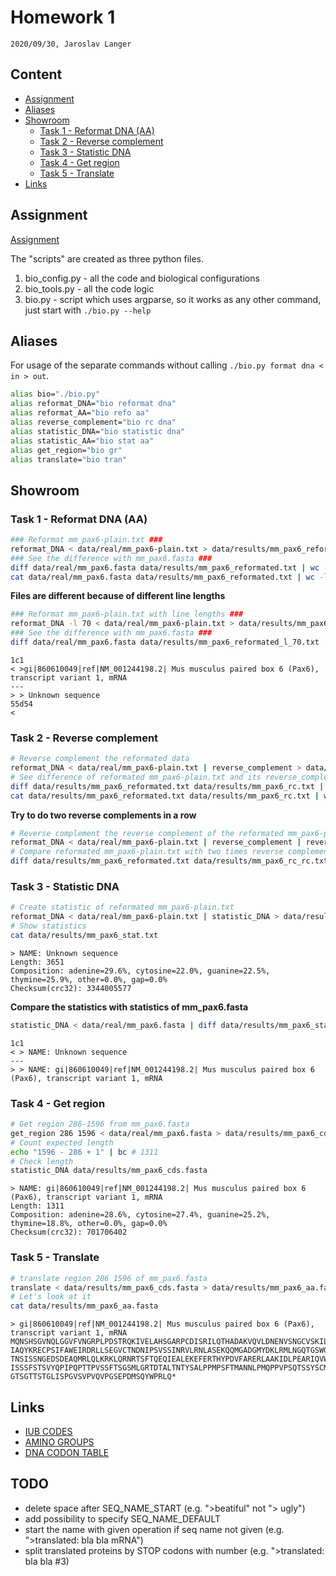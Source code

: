 # Homework 1

`2020/09/30, Jaroslav Langer`

## Content

- [Assignment](#assignment)
- [Aliases](#aliases)
- [Showroom](#Showroom)
    + [Task 1 - Reformat DNA (AA)](#task-1---reformat-dna-(aa))
    + [Task 2 - Reverse complement](#task-2---reverse-complement)
    + [Task 3 - Statistic DNA](#task-3---statistic-dna)
    + [Task 4 - Get region](#task-4---get-region)
    + [Task 5 - Translate](#task-5---translate)
- [Links](#links)

## Assignment

[Assignment](http://bio.img.cas.cz/GAA2020/E1/)

The "scripts" are created as three python files.

1. bio_config.py - all the code and biological configurations
2. bio_tools.py - all the code logic
3. bio.py - script which uses argparse, so it works as any other command, just start with `./bio.py --help`

## Aliases

For usage of the separate commands without calling `./bio.py format dna < in > out`.

```sh
alias bio="./bio.py"
alias reformat_DNA="bio reformat dna"
alias reformat_AA="bio refo aa"
alias reverse_complement="bio rc dna"
alias statistic_DNA="bio statistic dna"
alias statistic_AA="bio stat aa"
alias get_region="bio gr"
alias translate="bio tran"
```

## Showroom

### Task 1 - Reformat DNA (AA)

```sh
### Reformat mm_pax6-plain.txt ###
reformat_DNA < data/real/mm_pax6-plain.txt > data/results/mm_pax6_reformated.txt
### See the difference with mm_pax6.fasta ###
diff data/real/mm_pax6.fasta data/results/mm_pax6_reformated.txt | wc -l # 95 (93 diff lines + 2 informative)
cat data/real/mm_pax6.fasta data/results/mm_pax6_reformated.txt | wc -l # 93 (lines - absolutely different files)
```

**Files are different because of different line lengths**

```sh
### Reformat mm_pax6-plain.txt with line lengths ###
reformat_DNA -l 70 < data/real/mm_pax6-plain.txt > data/results/mm_pax6_reformated_l_70.txt
### See the difference with mm_pax6.fasta ###
diff data/real/mm_pax6.fasta data/results/mm_pax6_reformated_l_70.txt
```

```stdout
1c1
< >gi|860610049|ref|NM_001244198.2| Mus musculus paired box 6 (Pax6), transcript variant 1, mRNA
---
> > Unknown sequence
55d54
< 
```

### Task 2 - Reverse complement

```sh
# Reverse complement the reformated data
reformat_DNA < data/real/mm_pax6-plain.txt | reverse_complement > data/results/mm_pax6_rc.txt
# See difference of reformated mm_pax6-plain.txt and its reverse_complement
diff data/results/mm_pax6_reformated.txt data/results/mm_pax6_rc.txt | wc -l # 76 (74 + 2)
cat data/results/mm_pax6_reformated.txt data/results/mm_pax6_rc.txt | wc -l # 76 (Only the name is identical)
```

**Try to do two reverse complements in a row**

```sh
# Reverse complement the reverse complement of the reformated mm_pax6-plain.txt
reformat_DNA < data/real/mm_pax6-plain.txt | reverse_complement | reverse_complement > data/results/mm_pax6_rc_rc.txt
# Compare reformated mm_pax6-plain.txt with two times reverse complement of reformated mm_pax6-plain.txt
diff data/results/mm_pax6_reformated.txt data/results/mm_pax6_rc_rc.txt | wc -l # 0 (identical files)
```

### Task 3 - Statistic DNA

```sh
# Create statistic of reformated mm_pax6-plain.txt
reformat_DNA < data/real/mm_pax6-plain.txt | statistic_DNA > data/results/mm_pax6_stat.txt
# Show statistics
cat data/results/mm_pax6_stat.txt
```

```stdout
> NAME: Unknown sequence
Length: 3651
Composition: adenine=29.6%, cytosine=22.0%, guanine=22.5%, thymine=25.9%, other=0.0%, gap=0.0%
Checksum(crc32): 3344005577

```

**Compare the statistics with statistics of mm_pax6.fasta**

```sh
statistic_DNA < data/real/mm_pax6.fasta | diff data/results/mm_pax6_stat.txt -
```

```stdout
1c1
< > NAME: Unknown sequence
---
> > NAME: gi|860610049|ref|NM_001244198.2| Mus musculus paired box 6 (Pax6), transcript variant 1, mRNA
```

### Task 4 - Get region

```sh
# Get region 286-1596 from mm_pax6.fasta
get_region 286 1596 < data/real/mm_pax6.fasta > data/results/mm_pax6_cds.fasta
# Count expected length
echo "1596 - 286 + 1" | bc # 1311
# Check length
statistic_DNA data/results/mm_pax6_cds.fasta
```

```stdout
> NAME: gi|860610049|ref|NM_001244198.2| Mus musculus paired box 6 (Pax6), transcript variant 1, mRNA
Length: 1311
Composition: adenine=28.6%, cytosine=27.4%, guanine=25.2%, thymine=18.8%, other=0.0%, gap=0.0%
Checksum(crc32): 701706402

```

### Task 5 - Translate

```sh
# translate region 286 1596 of mm_pax6.fasta
translate < data/results/mm_pax6_cds.fasta > data/results/mm_pax6_aa.fasta
# Let's look at it
cat data/results/mm_pax6_aa.fasta
```

```stdout
> gi|860610049|ref|NM_001244198.2| Mus musculus paired box 6 (Pax6), transcript variant 1, mRNA
MQNSHSGVNQLGGVFVNGRPLPDSTRQKIVELAHSGARPCDISRILQTHADAKVQVLDNENVSNGCVSKILGRYYETGSIRPRAIGGSKPRVATPEVVSK
IAQYKRECPSIFAWEIRDRLLSEGVCTNDNIPSVSSINRVLRNLASEKQQMGADGMYDKLRMLNGQTGSWGTRPGWYPGTSVPGQPTQDGCQQQEGGGEN
TNSISSNGEDSDEAQMRLQLKRKLQRNRTSFTQEQIEALEKEFERTHYPDVFARERLAAKIDLPEARIQVWFSNRRAKWRREEKLRNQRRQASNTPSHIP
ISSSFSTSVYQPIPQPTTPVSSFTSGSMLGRTDTALTNTYSALPPMPSFTMANNLPMQPPVPSQTSSYSCMLPTSPSVNGRSYDTYTPPHMQTHMNSQPM
GTSGTTSTGLISPGVSVPVQVPGSEPDMSQYWPRLQ*
```

## Links

- [IUB CODES](http://bioinformatics.org/sms2/iupac.html)
- [AMINO GROUPS](https://www.britannica.com/science/amino-acid/Standard-amino-acids)
- [DNA CODON TABLE](https://en.wikipedia.org/wiki/DNA_codon_table)

## TODO

- delete space after SEQ_NAME_START (e.g. ">beatiful" not "> ugly")
- add possibility to specify SEQ_NAME_DEFAULT
- start the name with given operation if seq name not given (e.g. ">translated: bla bla mRNA")
- split translated proteins by STOP codons with number (e.g. ">translated: bla bla #3)
